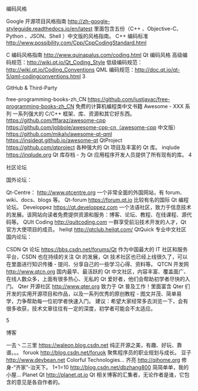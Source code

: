 
编码风格

Google 开源项目风格指南
http://zh-google-styleguide.readthedocs.io/en/latest
里面包含五份（C++ 、Objective-C、Python 、JSON、Shell ）中文版的风格指南。
C++ 编码标准
http://www.possibility.com/Cpp/CppCodingStandard.html

C 编码风格指南
http://www.quinapalus.com/coding.html
Qt 编码风格
高级编码规范：http://wiki.qt.io/Qt_Coding_Style
低级编码规范：http://wiki.qt.io/Coding_Conventions
QML 编码规范：http://doc.qt.io/qt-5/qml-codingconventions.html
3

GitHub & Third-Party

free-programming-books-zh_CN 
https://github.com/justjavac/free-programming-books-zh_CN 
免费的计算机编程类中文书籍
Awesome - XXX 系列
一系列强大的 C/C++ 框架、库、资源和其它好东西。
https://github.com/fffaraz/awesome-cpp
https://github.com/jobbole/awesome-cpp-cn（awesome-cpp 中文版）
https://github.com/mikalv/awesome-qt-qml
https://insideqt.github.io/awesome-qt
QtProject 
https://github.com/qtproject 
各种强大的 Qt 项目及丰富的 Qt 库。
inqlude 
https://inqlude.org 
Qt 库存档 - 为 Qt 应用程序开发人员提供了所有现有的库。
4

社区论坛

国外论坛：

Qt-Centre： 
http://www.qtcentre.org 
一个非常全面的外国网站，有 forum、wiki、docs、blogs 等。
Qt-forum 
https://forum.qt.io
比较有名的国际 Qt 编程论坛。
Developpez 
https://qt.developpez.com 
一个法语社区，致力于信息技术的发展。该网站向读者免费提供资源和服务：博客、论坛、教程、在线课程、源代码等。
QUIt Coding 
http://quitcoding.com 
一群享受前沿技术开发的人才，Qt 官方大使项目的成员。
heilqt
http://qtclub.heilqt.com/
QtQuick 专业中文社区
国内论坛：

CSDN Qt 论坛 
https://bbs.csdn.net/forums/Qt
作为中国最大的 IT 社区和服务平台，CSDN 也在持续的关注 Qt 的发展，Qt 技术社区也已经上线很久了，可以在里面进行知识传播 - 提问、分享自己的一些学习心得、资料等。
QTCN 开发网 
http://www.qtcn.org
国内最早、最活跃的 Qt 中文社区，内容丰富、覆盖面广、在线人数众多，上面有很多热心、无私的 Qt 爱好者，他们会帮助初学者尽快的入门。
Qter 开源社区 
http://www.qter.org
致力于 Qt 普及工作！里面富含 Qter 们开发的实用开源项目和作品，以及一系列优秀的原创教程 - 图文并茂、简单易学，力争帮助每一位初学者快速入门。
建议：希望大家经常多去浏览一下，会有很多收获，技术文章往往有一定的深度，初学者可能会不太适应。

5

博客

一去丶二三里
https://waleon.blog.csdn.net
纯正开源之美，有趣、好玩、靠谱。。。
foruok
http://blog.csdn.net/foruok
聚焦程序员的职业规划与成长。
豆子
http://www.devbean.net
Colorful Technologies…
齐亮
http://qihome.org
修身-“齐家”-治天下。
1+1=10
http://blog.csdn.net/dbzhang800
简简单单，我的小屋…
Planet Qt
http://planet.qt.io
Qt 相关博客的汇集者，无论作者是谁，它包含的意见是各自作者的。

